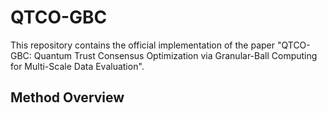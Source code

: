 # QTCO-GBC
This repository contains the official implementation of the paper "QTCO-GBC: Quantum Trust Consensus Optimization via Granular-Ball Computing for Multi-Scale Data Evaluation". 
## Method Overview
